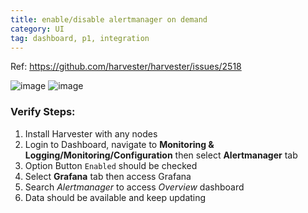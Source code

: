 ```yaml
---
title: enable/disable alertmanager on demand
category: UI
tag: dashboard, p1, integration
---
```

Ref: https://github.com/harvester/harvester/issues/2518

![image](https://user-images.githubusercontent.com/5169694/193554680-c2d6f7c0-5cf0-44ee-803e-c7abda408774.png)
![image](https://user-images.githubusercontent.com/5169694/193554761-1f28c3b9-8964-4bfa-8069-d5bcc7d8d837.png)


### Verify Steps:
1. Install Harvester with any nodes
1. Login to Dashboard, navigate to **Monitoring & Logging/Monitoring/Configuration** then select **Alertmanager** tab
1. Option Button `Enabled` should be checked
1. Select **Grafana** tab then access Grafana
1. Search _Alertmanager_ to access _Overview_ dashboard
1. Data should be available and keep updating
